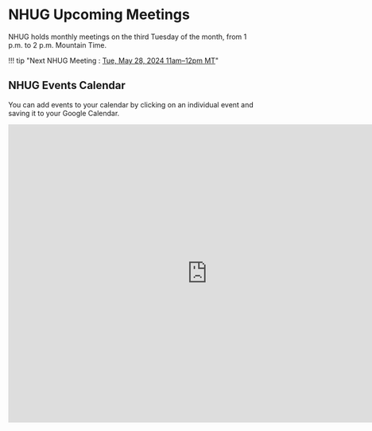 # NHUG Upcoming Meetings

NHUG holds monthly meetings on the third Tuesday of the month, from 1 p.m. to 2 p.m. Mountain Time.

!!! tip "Next NHUG Meeting : [Tue, May 28, 2024 11am–12pm MT](../archive/2024-05-28.md)"

## NHUG Events Calendar

You can add events to your calendar by clicking on an individual event and saving it to your Google Calendar.

<iframe src="https://calendar.google.com/calendar/embed?src=c_dc0c0de9ff15969d9cf4848892124492746d34361413afa73d544c0038beb2e6%40group.calendar.google.com&ctz=America%2FDenver" style="border: 0" width="800" height="600" frameborder="0" scrolling="no"></iframe>
